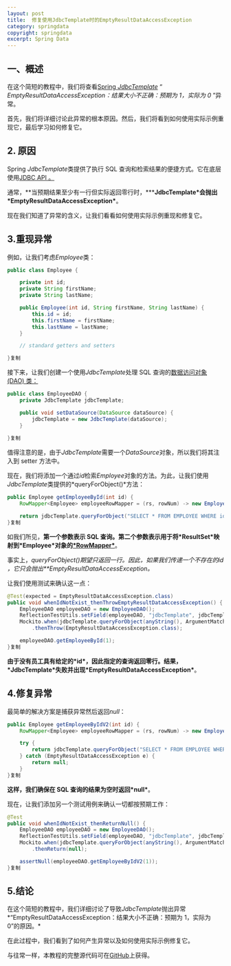 ```yaml
---
layout: post
title:  修复使用JdbcTemplate时的EmptyResultDataAccessException
category: springdata
copyright: springdata
excerpt: Spring Data
---
```


## 一、概述

在这个简短的教程中，我们将查看[Spring *JdbcTemplate*](https://www.baeldung.com/spring-jdbc-jdbctemplate) “ *EmptyResultDataAccessException：结果大小不正确：预期为 1，实际为 0* ”异常。

首先，我们将详细讨论此异常的根本原因。然后，我们将看到如何使用实际示例重现它，最后学习如何修复它。

## 2. 原因

Spring *JdbcTemplate*类提供了执行 SQL 查询和检索结果的便捷方式。它在底层使用[JDBC API 。](https://www.baeldung.com/java-jdbc)

通常，**当预期结果至少有一行但实际返回零行时，*****JdbcTemplate\*会抛出\*EmptyResultDataAccessException\***。

现在我们知道了异常的含义，让我们看看如何使用实际示例重现和修复它。

## 3.重现异常

例如，让我们考虑*Employee*类：

```java
public class Employee {

    private int id;
    private String firstName;
    private String lastName;

    public Employee(int id, String firstName, String lastName) {
        this.id = id;
        this.firstName = firstName;
        this.lastName = lastName;
    }

    // standard getters and setters

}复制
```

接下来，让我们创建一个使用*JdbcTemplate*处理 SQL 查询的[数据访问对象(DAO) 类：](https://www.baeldung.com/java-dao-pattern)

```java
public class EmployeeDAO {
    private JdbcTemplate jdbcTemplate;

    public void setDataSource(DataSource dataSource) {
        jdbcTemplate = new JdbcTemplate(dataSource);
    }
	
}复制
```

值得注意的是，由于*JdbcTemplate*需要一个*DataSource*对象，所以我们将其注入到 setter 方法中。

现在，我们将添加一个通过*id*检索*Employee*对象的方法。为此，让我们使用*JdbcTemplate*类提供的*queryForObject()*方法：

```java
public Employee getEmployeeById(int id) {
    RowMapper<Employee> employeeRowMapper = (rs, rowNum) -> new Employee(rs.getInt("ID"), rs.getString("FIRST_NAME"), rs.getString("LAST_NAME"));

    return jdbcTemplate.queryForObject("SELECT * FROM EMPLOYEE WHERE id=?", employeeRowMapper, id);
}复制
```

如我们所见，**第一个参数表示 SQL 查询。第二个参数表示用于将\*ResultSet\*映射到\*Employee\*对象的[\*RowMapper\*](https://www.baeldung.com/spring-jdbc-jdbctemplate#3-mapping-query-results-to-java-object)**。

事实上，*queryForObject()*期望只返回一行。因此，如果我们传递一个不存在的*id ，它只会抛出**EmptyResultDataAccessException。*

让我们使用测试来确认这一点：

```java
@Test(expected = EmptyResultDataAccessException.class)
public void whenIdNotExist_thenThrowEmptyResultDataAccessException() {
    EmployeeDAO employeeDAO = new EmployeeDAO();
    ReflectionTestUtils.setField(employeeDAO, "jdbcTemplate", jdbcTemplate);
    Mockito.when(jdbcTemplate.queryForObject(anyString(), ArgumentMatchers.<RowMapper<Employee>> any(), anyInt()))
        .thenThrow(EmptyResultDataAccessException.class);

    employeeDAO.getEmployeeById(1);
}复制
```

**由于没有员工具有给定的\*id\*，因此指定的查询返回零行。结果，\*JdbcTemplate\*失败并出现\*EmptyResultDataAccessException\***。

## 4.修复异常

最简单的解决方案是捕获异常然后返回*null*：

```java
public Employee getEmployeeByIdV2(int id) {
    RowMapper<Employee> employeeRowMapper = (rs, rowNum) -> new Employee(rs.getInt("ID"), rs.getString("FIRST_NAME"), rs.getString("LAST_NAME"));

    try {
        return jdbcTemplate.queryForObject("SELECT * FROM EMPLOYEE WHERE id=?", employeeRowMapper, id);
    } catch (EmptyResultDataAccessException e) {
        return null;
    }
}复制
```

**这样，我们确保在 SQL 查询的结果为空时返回\*null\***。

现在，让我们添加另一个测试用例来确认一切都按预期工作：

```java
@Test
public void whenIdNotExist_thenReturnNull() {
    EmployeeDAO employeeDAO = new EmployeeDAO();
    ReflectionTestUtils.setField(employeeDAO, "jdbcTemplate", jdbcTemplate);
    Mockito.when(jdbcTemplate.queryForObject(anyString(), ArgumentMatchers.<RowMapper<Employee>> any(), anyInt()))
        .thenReturn(null);

    assertNull(employeeDAO.getEmployeeByIdV2(1));
}复制
```

## 5.结论

在这个简短的教程中，我们详细讨论了导致*JdbcTemplate*抛出异常*“EmptyResultDataAccessException：结果大小不正确：预期为 1，实际为 0”的原因。*

在此过程中，我们看到了如何产生异常以及如何使用实际示例修复它。

与往常一样，本教程的完整源代码可在[GitHub](https://github.com/tuyucheng7/taketoday-tutorial4j/tree/master/spring-data-modules)上获得。